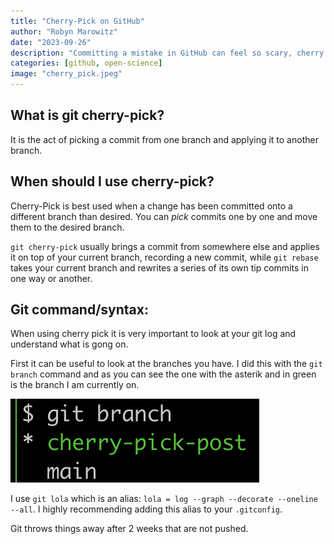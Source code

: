 ```yaml
---
title: "Cherry-Pick on GitHub"
author: "Robyn Marowitz"
date: "2023-09-26"
description: "Committing a mistake in GitHub can feel so scary, cherry picking is a tool to help you fix your history when something like that happens. This post lays out simple and clear instructions on the cherry picking method."
categories: [github, open-science]
image: "cherry_pick.jpeg"
---
```


## What is git cherry-pick?

It is the act of picking a commit from one branch and applying it to another branch.  

## When should I use cherry-pick?

Cherry-Pick is best used when a change has been committed onto a different branch than desired. You can *pick* commits one by one and move them to the desired branch. 

`git cherry-pick` usually brings a commit from somewhere else and applies it on top of your current branch, recording a new commit, while `git rebase` takes your current branch and rewrites a series of its own tip commits in one way or another.

## Git command/syntax:

When using cherry pick it is very important to look at your git log and understand what is gong on.

First it can be useful to look at the branches you have. I did this with the `git branch` command and as you can see the one with the asterik and in green is the branch I am currently on. 

![](show-branches.png)

I use `git lola` which is an alias:  `lola = log --graph --decorate --oneline --all`. I highly recommending adding this alias to your `.gitconfig`. 

Git throws things away after 2 weeks that are not pushed. 

